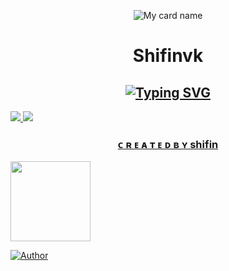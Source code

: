 <div align="center">

![My card name](https://cardivo.vercel.app/api?name=SHIFIN%20-%20SB&description=Hi,%20Welcome%20To%20My%20Profile%20❤&image=https://i.imgur.com/FA9DZzH.jpegq=tbn:ANd9GcR7aMC3bf4bg4l_nhYS2Un9FXbFYcB4T83Shjk8xSUZDh_D61LFpzbpeqLW&s=10?v=4&backgroundColor=%23ecf0f1&instagram=shifin____vk&github=Shifinvk&)



# Shifinvk

## [![Typing SVG](https://readme-typing-svg.herokuapp.com?font=Lemon+milk&color=F70000&lines=Welcome+To+My+Profile+💖;Created+by+Shifin;With+Love+shifin)](https://git.io/typing-svg)

</div>

<p align="center">
 
  <a href="https://wa.me/919562072424"><img src="https://img.shields.io/badge/WhatsApp-25D366?style=for-the-badge&logo=whatsapp&logoColor=white" />
 <a href="https://instagram.com/shifin____vk?utm_medium=copy_link"><img src="https://img.shields.io/badge/Instagram-E4405F?style=for-the-badge&logo=instagram&logoColor=white"/> 
    
</p>

    

<h3 align="center"> 
ᴄ ʀ ᴇ ᴀ ᴛ ᴇ ᴅ  ʙ ʏ  shifin
</h3>

<p align="center">

  <a href="https://github.com/Shifinvk"><img src="https://i.imgur.com/FA9DZzH.jpeg" height="128" width="128" /></a>


</p>

<p align="center">

  <a href="https://github.com/Shifinvk"><img title="Author" src="https://img.shields.io/badge/Author-SHIFIN-purple.svg?style=for-the-badge&logo=github" /></a>

<p align="center">

